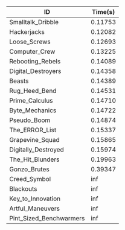 |ID|Time(s)|
|-|-|
|Smalltalk_Dribble|0.11753|
|Hackerjacks|0.12082|
|Loose_Screws|0.12693|
|Computer_Crew|0.13225|
|Rebooting_Rebels|0.14089|
|Digital_Destroyers|0.14358|
|Beasts|0.14389|
|Rug_Heed_Bend|0.14531|
|Prime_Calculus|0.14710|
|Byte_Mechanics|0.14722|
|Pseudo_Boom|0.14874|
|The_ERROR_List|0.15337|
|Grapevine_Squad|0.15865|
|Digitally_Destroyed|0.15974|
|The_Hit_Blunders|0.19963|
|Gonzo_Brutes|0.39347|
|Creed_Symbol|inf|
|Blackouts|inf|
|Key_to_Innovation|inf|
|Artful_Maneuvers|inf|
|Pint_Sized_Benchwarmers|inf|
